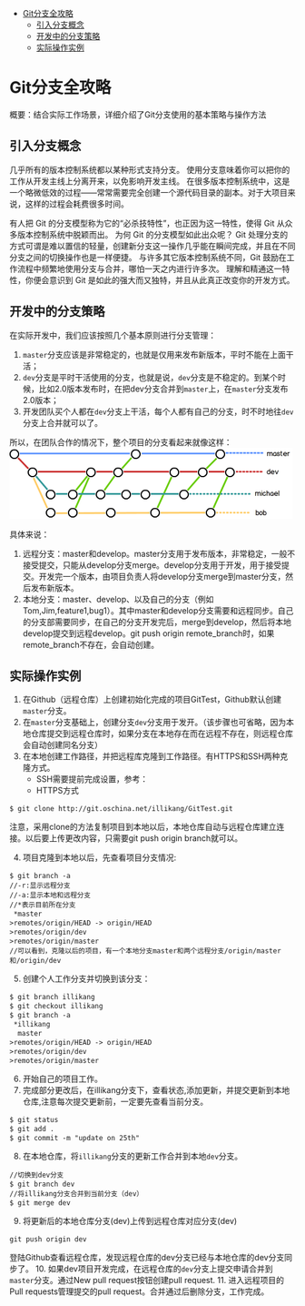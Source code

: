 * [Git分支全攻略](#Git分支全攻略)
    * [引入分支概念](#引入分支概念)
    * [开发中的分支策略](#开发中的分支策略)
    * [实际操作实例](#实际操作实例)
# Git分支全攻略

概要：结合实际工作场景，详细介绍了Git分支使用的基本策略与操作方法

## 引入分支概念
几乎所有的版本控制系统都以某种形式支持分支。 使用分支意味着你可以把你的工作从开发主线上分离开来，以免影响开发主线。 在很多版本控制系统中，这是一个略微低效的过程——常常需要完全创建一个源代码目录的副本。对于大项目来说，这样的过程会耗费很多时间。

有人把 Git 的分支模型称为它的“必杀技特性”，也正因为这一特性，使得 Git 从众多版本控制系统中脱颖而出。 为何 Git 的分支模型如此出众呢？ Git 处理分支的方式可谓是难以置信的轻量，创建新分支这一操作几乎能在瞬间完成，并且在不同分支之间的切换操作也是一样便捷。 与许多其它版本控制系统不同，Git 鼓励在工作流程中频繁地使用分支与合并，哪怕一天之内进行许多次。 理解和精通这一特性，你便会意识到 Git 是如此的强大而又独特，并且从此真正改变你的开发方式。

## 开发中的分支策略
在实际开发中，我们应该按照几个基本原则进行分支管理：
1. `master`分支应该是非常稳定的，也就是仅用来发布新版本，平时不能在上面干活；
2. `dev`分支是平时干活使用的分支，也就是说，`dev`分支是不稳定的。到某个时候，比如2.0版本发布时，在把dev分支合并到`master`上，在`master`分支发布2.0版本；
3. 开发团队买个人都在`dev`分支上干活，每个人都有自己的分支，时不时地往`dev`分支上合并就可以了。

所以，在团队合作的情况下，整个项目的分支看起来就像这样：
![](/img/group.png)

具体来说：
1. 远程分支：master和develop。master分支用于发布版本，非常稳定，一般不接受提交，只能从develop分支merge。develop分支用于开发，用于接受提交。开发完一个版本，由项目负责人将develop分支merge到master分支，然后发布新版本。
2. 本地分支：master、develop、以及自己的分支（例如Tom,Jim,feature1,bug1）。其中master和develop分支需要和远程同步。自己的分支部需要同步，在自己的分支开发完后，merge到develop，然后将本地develop提交到远程develop。git push origin remote_branch时，如果remote_branch不存在，会自动创建。

## 实际操作实例
1. 在Github（远程仓库）上创建初始化完成的项目GitTest，Github默认创建`master`分支。
2. 在`master`分支基础上，创建分支`dev`分支用于发开。（该步骤也可省略，因为本地仓库提交到远程仓库时，如果分支在本地存在而在远程不存在，则远程仓库会自动创建同名分支）
3. 在本地创建工作路径，并把远程库克隆到工作路径。有HTTPS和SSH两种克隆方式。
   * SSH需要提前完成设置，参考：
   * HTTPS方式

```
$ git clone http://git.oschina.net/illikang/GitTest.git
```
注意，采用clone的方法复制项目到本地以后，本地仓库自动与远程仓库建立连接。以后要上传更改内容，只需要git push origin branch就可以。

4. 项目克隆到本地以后，先查看项目分支情况:
```
$ git branch -a
//-r:显示远程分支
//-a:显示本地和远程分支
//*表示目前所在分支
 *master
>remotes/origin/HEAD -> origin/HEAD
>remotes/origin/dev
>remotes/origin/master
//可以看到，克隆以后的项目，有一个本地分支master和两个远程分支/origin/master和/origin/dev
```
5. 创建个人工作分支并切换到该分支：
```
$ git branch illikang
$ git checkout illikang
$ git branch -a
 *illikang
  master
>remotes/origin/HEAD -> origin/HEAD
>remotes/origin/dev
>remotes/origin/master
```
6. 开始自己的项目工作。
7. 完成部分更改后，在illikang分支下，查看状态,添加更新，并提交更新到本地仓库,注意每次提交更新前，一定要先查看当前分支。
```
$ git status
$ git add .
$ git commit -m "update on 25th"
```
8. 在本地仓库，将`illikang`分支的更新工作合并到本地`dev`分支。
```
//切换到dev分支
$ git branch dev
//将illikang分支合并到当前分支（dev）
$ git merge dev
```
9. 将更新后的本地仓库分支(dev)上传到远程仓库对应分支(dev)
```
git push origin dev
```
登陆Github查看远程仓库，发现远程仓库的dev分支已经与本地仓库的dev分支同步了。
10. 如果dev项目开发完成，在远程仓库的`dev`分支上提交申请合并到`master`分支。通过New pull request按钮创建pull request.
11. 进入远程项目的Pull requests管理提交的pull request。合并通过后删除分支，工作完成。
